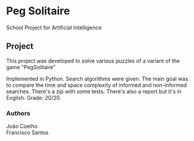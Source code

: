 # Peg Solitaire 
School Project for Artificial Intelligence

## Project
This project was developed to solve various puzzles of a variant of the game "PegSolitaire"

Implemented in Python.
Search algorithms were given.
The main goal was to compare the time and space complexity of informed and non-informed searches. 
There's a zip with some tests.
There's also a report but it's in English.
Grade: 20/20.

### Authors
João Coelho\
Francisco Santos
